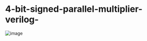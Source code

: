 # 4-bit-signed-parallel-multiplier-verilog-

![image](https://github.com/user-attachments/assets/1f7c2f67-fcdf-4425-a2df-d844c7f4020d)
